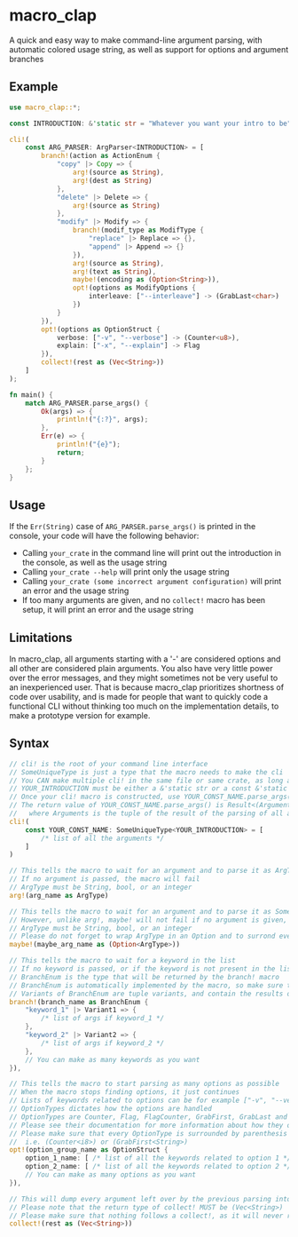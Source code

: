 # macro_clap

A quick and easy way to make command-line argument parsing, with automatic colored usage string,
as well as support for options and argument branches

## Example

```rust
use macro_clap::*;

const INTRODUCTION: &'static str = "Whatever you want your intro to be";

cli!(
    const ARG_PARSER: ArgParser<INTRODUCTION> = [
        branch!(action as ActionEnum {
            "copy" |> Copy => {
                arg!(source as String),
                arg!(dest as String)
            },
            "delete" |> Delete => {
                arg!(source as String)
            },
            "modify" |> Modify => {
                branch!(modif_type as ModifType {
                    "replace" |> Replace => {},
                    "append" |> Append => {}
                }),
                arg!(source as String),
                arg!(text as String),
                maybe!(encoding as (Option<String>)),
                opt!(options as ModifyOptions {
                    interleave: ["--interleave"] -> (GrabLast<char>)
                })
            }
        }),
        opt!(options as OptionStruct {
            verbose: ["-v", "--verbose"] -> (Counter<u8>),
            explain: ["-x", "--explain"] -> Flag
        }),
        collect!(rest as (Vec<String>))
    ]
);

fn main() {
    match ARG_PARSER.parse_args() {
        Ok(args) => {
            println!("{:?}", args);
        },
        Err(e) => {
            println!("{e}");
            return;
        }
    };
}
```

## Usage
If the `Err(String)` case of `ARG_PARSER.parse_args()` is printed in the console, your code will have the following behavior:
- Calling `your_crate` in the command line will print out the introduction in the console, as well as the usage string
- Calling `your_crate --help` will print only the usage string
- Calling `your_crate (some incorrect argument configuration)` will print an error and the usage string
- If too many arguments are given, and no `collect!` macro has been setup, it will print an error and the usage string

## Limitations
In macro_clap, all arguments starting with a '-' are considered options
and all other are considered plain arguments.
You also have very little power over the error messages,
and they might sometimes not be very useful to an inexperienced user.
That is because macro_clap prioritizes shortness of code over usability, and
is made for people that want to quickly code a functional CLI without thinking too
much on the implementation details, to make a prototype version for example.

## Syntax
```rust
// cli! is the root of your command line interface
// SomeUniqueType is just a type that the macro needs to make the cli
// You CAN make multiple cli! in the same file or same crate, as long as their types are not shared
// YOUR_INTRODUCTION must be either a &'static str or a const &'static str
// Once your cli! macro is constructed, use YOUR_CONST_NAME.parse_args() to parse the arguments
// The return value of YOUR_CONST_NAME.parse_args() is Result<(Arguments, String)>
//   where Arguments is the tuple of the result of the parsing of all arguments
cli!(
    const YOUR_CONST_NAME: SomeUniqueType<YOUR_INTRODUCTION> = [
        /* list of all the arguments */
    ]
)

// This tells the macro to wait for an argument and to parse it as ArgType
// If no argument is passed, the macro will fail
// ArgType must be String, bool, or an integer
arg!(arg_name as ArgType)

// This tells the macro to wait for an argument and to parse it as Some(ArgType)
// However, unlike arg!, maybe! will not fail if no argument is given, but return None instead
// ArgType must be String, bool, or an integer
// Please do not forget to wrap ArgType in an Option and to surrond everything by parentheses
maybe!(maybe_arg_name as (Option<ArgType>))

// This tells the macro to wait for a keyword in the list
// If no keyword is passed, or if the keyword is not present in the list, the macro will fail
// BranchEnum is the type that will be returned by the branch! macro
// BranchEnum is automatically implemented by the macro, so make sure that it is unique
// Variants of BranchEnum are tuple variants, and contain the results of the arguments specific to their own path
branch!(branch_name as BranchEnum {
    "keyword_1" |> Variant1 => {
        /* list of args if keyword_1 */
    },
    "keyword_2" |> Variant2 => {
        /* list of args if keyword_2 */
    },
    // You can make as many keywords as you want
}),

// This tells the macro to start parsing as many options as possible
// When the macro stops finding options, it just continues
// Lists of keywords related to options can be for example ["-v", "--verbose"]
// OptionTypes dictates how the options are handled
// OptionTypes are Counter, Flag, FlagCounter, GrabFirst, GrabLast and GrabAll
// Please see their documentation for more information about how they operate
// Please make sure that every OptionType is surrounded by parenthesis if it is a generic type
//  i.e. (Counter<i8>) or (GrabFirst<String>)
opt!(option_group_name as OptionStruct {
    option_1_name: [ /* list of all the keywords related to option 1 */ ] -> OptionType1,
    option_2_name: [ /* list of all the keywords related to option 2 */ ] -> OptionType2,
    // You can make as many options as you want
}),

// This will dump every argument left over by the previous parsing into a Vec<String>
// Please note that the return type of collect! MUST be (Vec<String>)
// Please make sure that nothing follows a collect!, as it will never recieve any arguments
collect!(rest as (Vec<String>))
```
